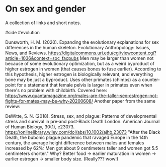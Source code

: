 # On sex and gender

A collection of links and short notes.

#side #evolution

Dunsworth, H. M. (2020). Expanding the evolutionary explanations for sex differences in the human skeleton. Evolutionary Anthropology: Issues, News, and Reviews.
https://digitalcommons.uri.edu/cgi/viewcontent.cgi?article=1036&context=soc_facpubs
Men may be larger than women not because of some evolutionary optimization, but as a weird byproduct of higher estrogen in women (that causes bones to fuse earlier). According to this hypothesis, higher estrogen is biologically relevant, and everything bone may be just a byproduct.
Uses other primates (chimps) as a counter-point for a statement that female pelvis is larger in primates even when there's no problem with childbirth.
Covered here:
https://www.quantamagazine.org/males-are-the-taller-sex-estrogen-not-fights-for-mates-may-be-why-20200608/
Another paper from the same review:

DeWitte, S. N. (2018). Stress, sex, and plague: Patterns of developmental stress and survival in pre‐and post‐Black Death London. American Journal of Human Biology, 30(1), e23073.
https://onlinelibrary.wiley.com/doi/abs/10.1002/ajhb.23073
"After the Black Death, the bubonic plague pandemic that ravaged Europe in the 14th century, the average height difference between males and females increased by 62%: Men got about 9 centimeters taller and women got 5.5 centimeters shorter." Why? Better food → earlier maturation in women → earlier estrogen → smaller body size. (Really??? wow!)